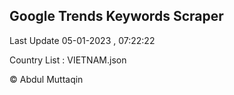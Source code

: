 

## Google Trends Keywords Scraper 
 
Last Update 05-01-2023 , 07:22:22

Country List :
VIETNAM.json



© Abdul Muttaqin 
